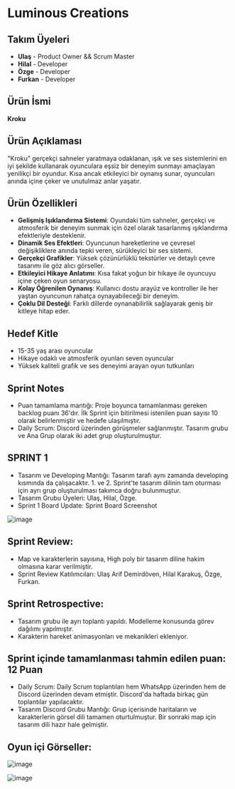 # Luminous Creations

## Takım Üyeleri
- **Ulaş** - Product Owner && Scrum Master
- **Hilal** - Developer
- **Özge** - Developer
- **Furkan** - Developer

## Ürün İsmi
**Kroku**

## Ürün Açıklaması
"Kroku" gerçekçi sahneler yaratmaya odaklanan, ışık ve ses sistemlerini en iyi şekilde kullanarak oyunculara eşsiz bir deneyim sunmayı amaçlayan yenilikçi bir oyundur. Kısa ancak etkileyici bir oynanış sunar, oyuncuları anında içine çeker ve unutulmaz anlar yaşatır.

## Ürün Özellikleri
- **Gelişmiş Işıklandırma Sistemi**: Oyundaki tüm sahneler, gerçekçi ve atmosferik bir deneyim sunmak için özel olarak tasarlanmış ışıklandırma efektleriyle desteklenir.
- **Dinamik Ses Efektleri**: Oyuncunun hareketlerine ve çevresel değişikliklere anında tepki veren, sürükleyici bir ses sistemi.
- **Gerçekçi Grafikler**: Yüksek çözünürlüklü tekstürler ve detaylı çevre tasarımı ile göz alıcı görseller.
- **Etkileyici Hikaye Anlatımı**: Kısa fakat yoğun bir hikaye ile oyuncuyu içine çeken oyun senaryosu.
- **Kolay Öğrenilen Oynanış**: Kullanıcı dostu arayüz ve kontroller ile her yaştan oyuncunun rahatça oynayabileceği bir deneyim.
- **Çoklu Dil Desteği**: Farklı dillerde oynanabilirlik sağlayarak geniş bir kitleye hitap eder.

## Hedef Kitle
- 15-35 yaş arası oyuncular
- Hikaye odaklı ve atmosferik oyunları seven oyuncular
- Yüksek kaliteli grafik ve ses deneyimi arayan oyun tutkunları

## Sprint Notes

- Puan tamamlama mantığı: Proje boyunca tamamlanması gereken backlog puanı 36'dır. İlk Sprint için bitirilmesi istenilen puan sayısı 10 olarak belirlenmiştir ve hedefe ulaşılmıştır.
- Daily Scrum: Discord üzerinden görüşmeler sağlanmıştır. Tasarım grubu ve Ana Grup olarak iki adet grup oluşturulmuştur.

## SPRINT 1
- Tasarım ve Developing Mantığı: Tasarım tarafı aynı zamanda developing kısmında da çalışacaktır. 1. ve 2. Sprint'te tasarım dilinin tam oturması için ayrı grup oluşturulması takımca doğru bulunmuştur.
- Tasarım Grubu Üyeleri: Ulaş, Hilal, Özge.
- Sprint 1 Board Update: Sprint Board Screenshot

![image](https://github.com/celikhilal555/OUA-Bootcamp-2024/assets/48593494/d92f2e05-481b-4347-8e07-2f73d701d08d)

## Sprint Review:

- Map ve karakterlerin sayısına, High poly bir tasarım diline hakim olmasına karar verilmiştir.
- Sprint Review Katılımcıları: Ulaş Arif Demirdöven, Hilal Karakuş, Özge, Furkan.

## Sprint Retrospective:

- Tasarım grubu ile ayrı toplantı yapıldı. Modelleme konusunda görev dağılımı yapılmıştır.
- Karakterin hareket animasyonları ve mekanikleri ekleniyor.

## Sprint içinde tamamlanması tahmin edilen puan: 12 Puan

- Daily Scrum: Daily Scrum toplantıları hem WhatsApp üzerinden hem de Discord üzerinden devam etmiştir. Discord'da haftada birkaç gün toplantılar yapılacaktır.
- Tasarım Discord Grubu Mantığı: Grup içerisinde haritaların ve karakterlerin görsel dili tamamen oturtulmuştur. Bir sonraki map için tasarım dili hazır hale gelmiştir.

## Oyun içi Görseller:
![image](https://github.com/celikhilal555/OUA-Bootcamp-2024/assets/48593494/adc7bfe7-75ed-4ec4-9f5e-b2c7de77e5f4)

![image](https://github.com/celikhilal555/OUA-Bootcamp-2024/assets/48593494/2b48c275-ff48-4efc-87e8-72ee5ee6b832)




